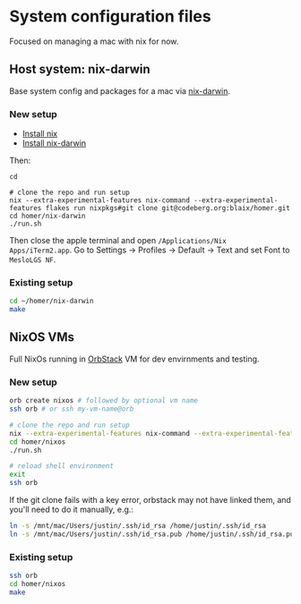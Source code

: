 # System configuration files

Focused on managing a mac with nix for now.

## Host system: nix-darwin

Base system config and packages for a mac via [nix-darwin](https://github.com/LnL7/nix-darwin).

### New setup

- [Install nix](https://github.com/NixOS/nix#installation)
- [Install nix-darwin](https://github.com/LnL7/nix-darwin#installing)

Then:

```
cd

# clone the repo and run setup
nix --extra-experimental-features nix-command --extra-experimental-features flakes run nixpkgs#git clone git@codeberg.org:blaix/homer.git
cd homer/nix-darwin
./run.sh
```

Then close the apple terminal and open `/Applications/Nix Apps/iTerm2.app`.
Go to Settings -> Profiles -> Default -> Text and set Font to `MesloLGS NF`.

### Existing setup

```bash
cd ~/homer/nix-darwin
make
```

## NixOS VMs

Full NixOs running in [OrbStack](https://orbstack.dev/) VM for dev envirnments and testing.

### New setup

```bash
orb create nixos # followed by optional vm name
ssh orb # or ssh my-vm-name@orb

# clone the repo and run setup
nix --extra-experimental-features nix-command --extra-experimental-features flakes run nixpkgs#git clone git@codeberg.org:blaix/homer.git
cd homer/nixos
./run.sh

# reload shell environment
exit
ssh orb
```

If the git clone fails with a key error,
orbstack may not have linked them,
and you'll need to do it manually, e.g.:

```bash
ln -s /mnt/mac/Users/justin/.ssh/id_rsa /home/justin/.ssh/id_rsa
ln -s /mnt/mac/Users/justin/.ssh/id_rsa.pub /home/justin/.ssh/id_rsa.pub
```

### Existing setup

```bash
ssh orb
cd homer/nixos
make
```
